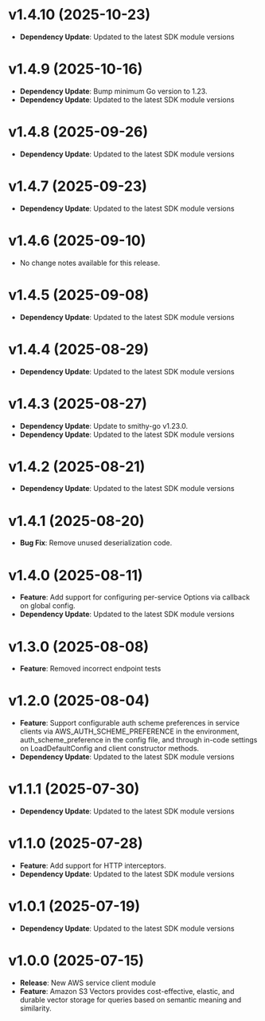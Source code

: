 # v1.4.10 (2025-10-23)

* **Dependency Update**: Updated to the latest SDK module versions

# v1.4.9 (2025-10-16)

* **Dependency Update**: Bump minimum Go version to 1.23.
* **Dependency Update**: Updated to the latest SDK module versions

# v1.4.8 (2025-09-26)

* **Dependency Update**: Updated to the latest SDK module versions

# v1.4.7 (2025-09-23)

* **Dependency Update**: Updated to the latest SDK module versions

# v1.4.6 (2025-09-10)

* No change notes available for this release.

# v1.4.5 (2025-09-08)

* **Dependency Update**: Updated to the latest SDK module versions

# v1.4.4 (2025-08-29)

* **Dependency Update**: Updated to the latest SDK module versions

# v1.4.3 (2025-08-27)

* **Dependency Update**: Update to smithy-go v1.23.0.
* **Dependency Update**: Updated to the latest SDK module versions

# v1.4.2 (2025-08-21)

* **Dependency Update**: Updated to the latest SDK module versions

# v1.4.1 (2025-08-20)

* **Bug Fix**: Remove unused deserialization code.

# v1.4.0 (2025-08-11)

* **Feature**: Add support for configuring per-service Options via callback on global config.
* **Dependency Update**: Updated to the latest SDK module versions

# v1.3.0 (2025-08-08)

* **Feature**: Removed incorrect endpoint tests

# v1.2.0 (2025-08-04)

* **Feature**: Support configurable auth scheme preferences in service clients via AWS_AUTH_SCHEME_PREFERENCE in the environment, auth_scheme_preference in the config file, and through in-code settings on LoadDefaultConfig and client constructor methods.
* **Dependency Update**: Updated to the latest SDK module versions

# v1.1.1 (2025-07-30)

* **Dependency Update**: Updated to the latest SDK module versions

# v1.1.0 (2025-07-28)

* **Feature**: Add support for HTTP interceptors.
* **Dependency Update**: Updated to the latest SDK module versions

# v1.0.1 (2025-07-19)

* **Dependency Update**: Updated to the latest SDK module versions

# v1.0.0 (2025-07-15)

* **Release**: New AWS service client module
* **Feature**: Amazon S3 Vectors provides cost-effective, elastic, and durable vector storage for queries based on semantic meaning and similarity.

